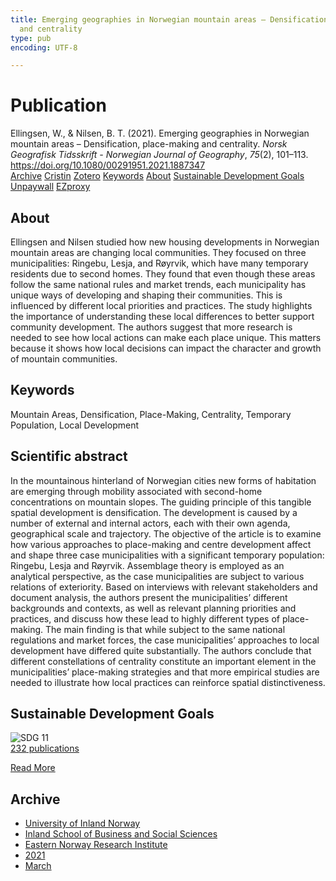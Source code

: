 ```yaml
---
title: Emerging geographies in Norwegian mountain areas – Densification, place-making
  and centrality
type: pub
encoding: UTF-8

---
```

<h1>Publication</h1>
<article id="csl-bib-container-CGZ3WFXS" class="csl-bib-container">
  <div class="csl-bib-body"> <div class="csl-entry">Ellingsen, W., &#38; Nilsen, B. T. (2021). Emerging geographies in Norwegian mountain areas – Densification, place-making and centrality. <i>Norsk Geografisk Tidsskrift - Norwegian Journal of Geography</i>, <i>75</i>(2), 101–113. <a href="https://doi.org/10.1080/00291951.2021.1887347">https://doi.org/10.1080/00291951.2021.1887347</a></div> </div>
  <div class="csl-bib-buttons">
    <a href="#taxonomy-article-CGZ3WFXS" alt="archive" class="csl-bib-button">Archive</a>
    <a href="https://app.cristin.no/results/show.jsf?id=1894588" alt="Cristin" class="csl-bib-button">Cristin</a>
    <a href="http://zotero.org/groups/5881554/items/CGZ3WFXS" alt="Zotero" class="csl-bib-button">Zotero</a>
    <a href="#keywords-article-CGZ3WFXS" alt="keywords" class="csl-bib-button">Keywords</a>
    <a href="#about-article-CGZ3WFXS" alt="about_pub" class="csl-bib-button">About</a>
    <a href="#sdg-article-CGZ3WFXS" alt="sdg" class="csl-bib-button">Sustainable Development Goals</a>
    <a href="https://brage.inn.no/inn-xmlui/bitstream/11250/3024034/4/Ellingsen%20%26%20Nilsen%2c%202021.pdf" alt="Unpaywall" class="csl-bib-button">Unpaywall</a>
    <a href="https://brage.inn.no/inn-xmlui/bitstream/11250/3024034/4/Ellingsen%20%26%20Nilsen%2c%202021.pdf" alt="EZproxy" class="csl-bib-button">EZproxy</a>
  </div>
  <div id="csl-bib-meta-container-CGZ3WFXS"></div>
</article>
<div id="csl-bib-meta-CGZ3WFXS" class="csl-bib-meta">
  <article id="about-article-CGZ3WFXS" class="about_pub-article">
    <h1>About</h1>
    Ellingsen and Nilsen studied how new housing developments in Norwegian mountain areas are changing local communities. They focused on three municipalities: Ringebu, Lesja, and Røyrvik, which have many temporary residents due to second homes. They found that even though these areas follow the same national rules and market trends, each municipality has unique ways of developing and shaping their communities. This is influenced by different local priorities and practices. The study highlights the importance of understanding these local differences to better support community development. The authors suggest that more research is needed to see how local actions can make each place unique. This matters because it shows how local decisions can impact the character and growth of mountain communities.
  </article>
  <article id="keywords-article-CGZ3WFXS" class="keywords-article">
    <h1>Keywords</h1>
    Mountain Areas, Densification, Place-Making, Centrality, Temporary Population, Local Development
  </article>
  <article id="abstract-article-CGZ3WFXS" class="abstract-article">
    <h1>Scientific abstract</h1>
    In the mountainous hinterland of Norwegian cities new forms of habitation are emerging through mobility associated with second-home concentrations on mountain slopes. The guiding principle of this tangible spatial development is densification. The development is caused by a number of external and internal actors, each with their own agenda, geographical scale and trajectory. The objective of the article is to examine how various approaches to place-making and centre development affect and shape three case municipalities with a significant temporary population: Ringebu, Lesja and Røyrvik. Assemblage theory is employed as an analytical perspective, as the case municipalities are subject to various relations of exteriority. Based on interviews with relevant stakeholders and document analysis, the authors present the municipalities’ different backgrounds and contexts, as well as relevant planning priorities and practices, and discuss how these lead to highly different types of place-making. The main finding is that while subject to the same national regulations and market forces, the case municipalities’ approaches to local development have differed quite substantially. The authors conclude that different constellations of centrality constitute an important element in the municipalities’ place-making strategies and that more empirical studies are needed to illustrate how local practices can reinforce spatial distinctiveness.
  </article>
  <article id="sdg-article-CGZ3WFXS" class="sdg-article">
    <h1>Sustainable Development Goals</h1>
    <div class="sdg-container"><div id="sdg11" class="sdg">
        <img src="{{< params subfolder >}}images/sdg/sdg11_en.png" class="image" alt="SDG 11">
        <div class="sdg-overlay">
          <a href="{{< params subfolder >}}en/archive/?sdg=11#archive" class="sdg-publication-count"><span>232</span> publications</a>
          <p><a href="https://sdgs.un.org/goals/goal11" class="sdg-read-more">Read More</a></p>
        </div>
      </div></div>
  </article>
  <article id="taxonomy-article-CGZ3WFXS" class="taxonomy-article">
    <h1>Archive</h1>
    <ul>
      <li><a href="{{< params subfolder >}}en/archive/?key=3DCRN523">University of Inland Norway</a></li>
      <li><a href="{{< params subfolder >}}en/archive/?key=DU8Q9LN9">Inland School of Business and Social Sciences</a></li>
      <li><a href="{{< params subfolder >}}en/archive/?key=IRYXBU4S">Eastern Norway Research Institute</a></li>
      <li><a href="{{< params subfolder >}}en/archive/?key=WVQ623KX">2021</a></li>
      <li><a href="{{< params subfolder >}}en/archive/?key=AG5SPERN">March</a></li>
    </ul>
  </article>
</div>
